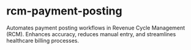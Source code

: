 # rcm-payment-posting
Automates payment posting workflows in Revenue Cycle Management (RCM). Enhances accuracy, reduces manual entry, and streamlines healthcare billing processes.
